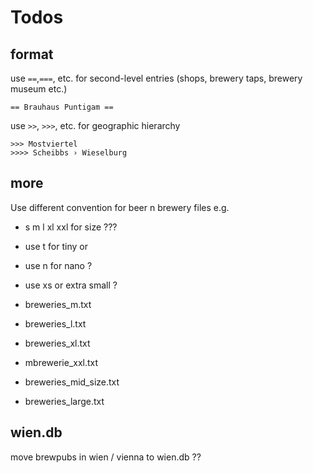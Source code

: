 
# Todos

## format

use `==`,`===`, etc.
for second-level entries (shops, brewery taps, brewery museum etc.)

    == Brauhaus Puntigam ==

use `>>`, `>>>`, etc. for geographic hierarchy

    >>> Mostviertel
    >>>> Scheibbs › Wieselburg



## more


Use different convention for beer n brewery files e.g.

- s m l xl xxl    for size  ???

- use t for tiny  or
- use n for nano  ?
- use xs or extra small ?

- breweries_m.txt
- breweries_l.txt
- breweries_xl.txt
- mbrewerie_xxl.txt
- breweries_mid_size.txt
- breweries_large.txt


## wien.db

move brewpubs in wien / vienna to wien.db ??
